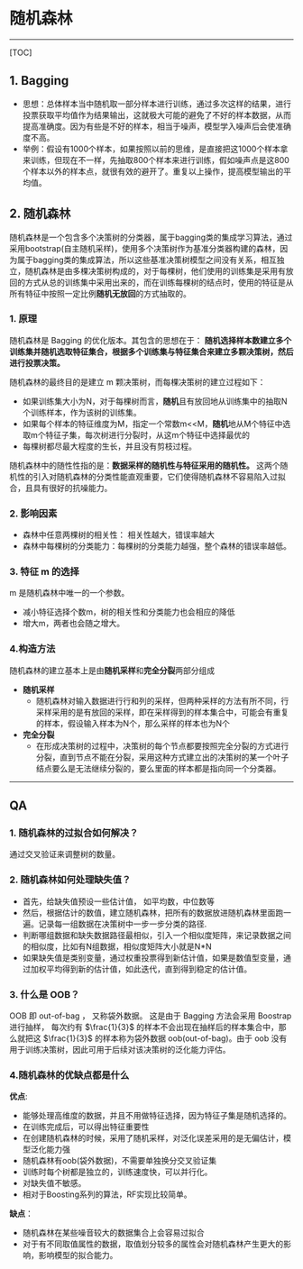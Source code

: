 # 随机森林

---

[TOC]

## 1. Bagging

- 思想：总体样本当中随机取一部分样本进行训练，通过多次这样的结果，进行投票获取平均值作为结果输出，这就极大可能的避免了不好的样本数据，从而提高准确度。因为有些是不好的样本，相当于噪声，模型学入噪声后会使准确度不高。
- 举例：假设有1000个样本，如果按照以前的思维，是直接把这1000个样本拿来训练，但现在不一样，先抽取800个样本来进行训练，假如噪声点是这800个样本以外的样本点，就很有效的避开了。重复以上操作，提高模型输出的平均值。

## 2. 随机森林

随机森林是一个包含多个决策树的分类器，属于bagging类的集成学习算法，通过采用bootstrap(自主随机采样)，使用多个决策树作为基准分类器构建的森林，因为属于bagging类的集成算法，所以这些基准决策树模型之间没有关系，相互独立，随机森林是由多棵决策树构成的，对于每棵树，他们使用的训练集是采用有放回的方式从总的训练集中采用出来的，而在训练每棵树的结点时，使用的特征是从所有特征中按照一定比例**随机无放回**的方式抽取的。

### 1. 原理

随机森林是 Bagging 的优化版本。其包含的思想在于： **随机选择样本数建立多个训练集并随机选取特征集合，根据多个训练集与特征集合来建立多颗决策树，然后进行投票决策。**

随机森林的最终目的是建立 m 颗决策树，而每棵决策树的建立过程如下：

- 如果训练集大小为N，对于每棵树而言，**随机**且有放回地从训练集中的抽取N个训练样本，作为该树的训练集。
- 如果每个样本的特征维度为M，指定一个常数m<<M，**随机**地从M个特征中选取m个特征子集，每次树进行分裂时，从这m个特征中选择最优的
- 每棵树都尽最大程度的生长，并且没有剪枝过程。

随机森林中的随性性指的是：**数据采样的随机性与特征采用的随机性。** 这两个随机性的引入对随机森林的分类性能直观重要，它们使得随机森林不容易陷入过拟合，且具有很好的抗噪能力。

### 2. 影响因素

- 森林中任意两棵树的相关性： 相关性越大，错误率越大
- 森林中每棵树的分类能力：每棵树的分类能力越强，整个森林的错误率越低。

### 3. 特征 m 的选择

m 是随机森林中唯一的一个参数。

- 减小特征选择个数m，树的相关性和分类能力也会相应的降低
- 增大m，两者也会随之增大。

### 4.构造方法

随机森林的建立基本上是由**随机采样**和**完全分裂**两部分组成

- **随机采样**
  - 随机森林对输入数据进行行和列的采样，但两种采样的方法有所不同，行采样采用的是有放回的采样，即在采样得到的样本集合中，可能会有重复的样本，假设输入样本为N个，那么采样的样本也为N个
- **完全分裂**
  - 在形成决策树的过程中，决策树的每个节点都要按照完全分裂的方式进行分裂，直到节点不能在分裂，采用这种方式建立出的决策树的某一个叶子结点要么是无法继续分裂的，要么里面的样本都是指向同一个分类器。

---

## QA

### 1. 随机森林的过拟合如何解决？

通过交叉验证来调整树的数量。

### 2. 随机森林如何处理缺失值？

- 首先，给缺失值预设一些估计值， 如平均数，中位数等
- 然后，根据估计的数值，建立随机森林，把所有的数据放进随机森林里面跑一遍。记录每一组数据在决策树中一步一步分类的路径.
- 判断哪组数据和缺失数据路径最相似，引入一个相似度矩阵，来记录数据之间的相似度，比如有N组数据，相似度矩阵大小就是N*N
- 如果缺失值是类别变量，通过权重投票得到新估计值，如果是数值型变量，通过加权平均得到新的估计值，如此迭代，直到得到稳定的估计值。

### 3. 什么是 OOB？

OOB 即 out-of-bag ， 又称袋外数据。 这是由于 Bagging 方法会采用 Boostrap 进行抽样， 每次约有 $\frac{1}{3}$ 的样本不会出现在抽样后的样本集合中，那么就把这 $\frac{1}{3}$ 的样本称为袋外数据 oob(out-of-bag)。由于 oob 没有用于训练决策树，因此可用于后续对该决策树的泛化能力评估。

### 4.随机森林的优缺点都是什么

**优点**:

- 能够处理高维度的数据，并且不用做特征选择，因为特征子集是随机选择的。
- 在训练完成后，可以得出特征重要性
- 在创建随机森林的时候，采用了随机采样，对泛化误差采用的是无偏估计，模型泛化能力强
- 随机森林有oob(袋外数据)，不需要单独换分交叉验证集
- 训练时每个树都是独立的，训练速度快，可以并行化。
- 对缺失值不敏感。
- 相对于Boosting系列的算法，RF实现比较简单。

**缺点**：

- 随机森林在某些噪音较大的数据集合上会容易过拟合
- 对于有不同取值属性的数据，取值划分较多的属性会对随机森林产生更大的影响，影响模型的拟合能力。